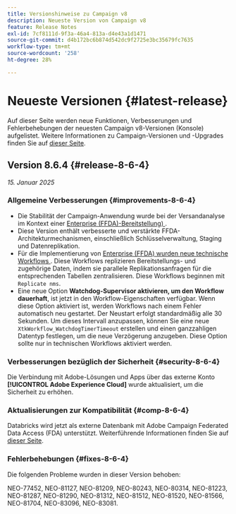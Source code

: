 ```yaml
---
title: Versionshinweise zu Campaign v8
description: Neueste Version von Campaign v8
feature: Release Notes
exl-id: 7cf8111d-9f3a-46a4-813a-d4e43a1d1471
source-git-commit: d4b172bc6b874d542dc9f2725e3bc35679fc7635
workflow-type: tm+mt
source-wordcount: '258'
ht-degree: 28%

---
```


# Neueste Versionen {#latest-release}

Auf dieser Seite werden neue Funktionen, Verbesserungen und Fehlerbehebungen der neuesten Campaign v8-Versionen (Konsole) aufgelistet. Weitere Informationen zu Campaign-Versionen und -Upgrades finden Sie auf [dieser Seite](upgrades.md).

## Version 8.6.4 {#release-8-6-4}

_15. Januar 2025_


### Allgemeine Verbesserungen {#improvements-8-6-4}

* Die Stabilität der Campaign-Anwendung wurde bei der Versandanalyse im Kontext einer [Enterprise (FFDA)-Bereitstellung) ](../../v8/architecture/enterprise-deployment.md).
* Diese Version enthält verbesserte und verstärkte FFDA-Architekturmechanismen, einschließlich Schlüsselverwaltung, Staging und Datenreplikation.
* Für die Implementierung von [Enterprise (FFDA) wurden neue technische Workflows ](../../v8/architecture/enterprise-deployment.md). Diese Workflows replizieren Bereitstellungs- und zugehörige Daten, indem sie parallele Replikationsanfragen für die entsprechenden Tabellen zentralisieren. Diese Workflows beginnen mit `Replicate nms`.
* Eine neue Option **Watchdog-Supervisor aktivieren, um den Workflow dauerhaft**, ist jetzt in den Workflow-Eigenschaften verfügbar. Wenn diese Option aktiviert ist, werden Workflows nach einem Fehler automatisch neu gestartet. Der Neustart erfolgt standardmäßig alle 30 Sekunden. Um dieses Intervall anzupassen, können Sie eine neue `XtkWorkflow_WatchdogTimerTimeout` erstellen und einen ganzzahligen Datentyp festlegen, um die neue Verzögerung anzugeben. Diese Option sollte nur in technischen Workflows aktiviert werden.

### Verbesserungen bezüglich der Sicherheit {#security-8-6-4}

Die Verbindung mit Adobe-Lösungen und Apps über das externe Konto **[!UICONTROL Adobe Experience Cloud]** wurde aktualisiert, um die Sicherheit zu erhöhen.

<!--
### Connection to Campaign {#ims-8-6-4}

**(Limited availability)** For a restricted list of customers, Campaign v8.6.4 can allow native authentication mode instead of Adobe Identity Management System (IMS). Note that if you are using Campaign native authentication, you cannot access to [Campaign Web User Interface](../start/campaign-ui.md#campaign-web-user-interface).-->

### Aktualisierungen zur Kompatibilität {#comp-8-6-4}

Databricks wird jetzt als externe Datenbank mit Adobe Campaign Federated Data Access (FDA) unterstützt. Weiterführende Informationen finden Sie auf [dieser Seite](compatibility-matrix.md#FederatedDataAccessFDA).

### Fehlerbehebungen {#fixes-8-6-4}

Die folgenden Probleme wurden in dieser Version behoben:

NEO-77452, NEO-81127, NEO-81209, NEO-80243, NEO-80314, NEO-81223, NEO-81287, NEO-81290, NEO-81312, NEO-81512, NEO-81520, NEO-81566, NEO-81704, NEO-83096, NEO-83081.